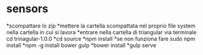 # sensors

*scompattare lo zip
*mettere la cartella scompattata nel proprio file system nella cartella in cui si lavora
*entrare nella cartella di triangular via terminale cd trinagular-1.0.0
*cd source
*npm install
*se non funziona fare sudo npm install
*npm -g install bower gulp
*bower install
*gulp serve

